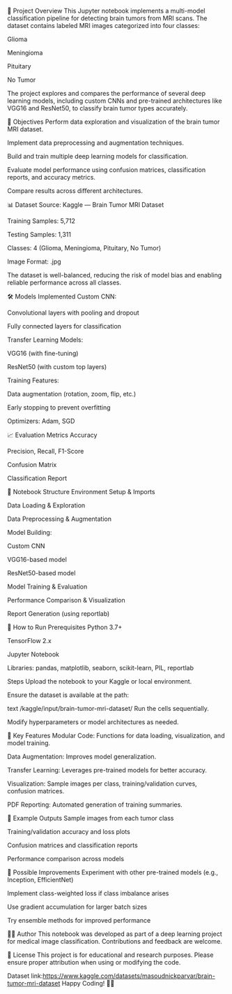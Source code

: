 📁 Project Overview
This Jupyter notebook implements a multi-model classification pipeline for detecting brain tumors from MRI scans. The dataset contains labeled MRI images categorized into four classes:

Glioma

Meningioma

Pituitary

No Tumor

The project explores and compares the performance of several deep learning models, including custom CNNs and pre-trained architectures like VGG16 and ResNet50, to classify brain tumor types accurately.

🧠 Objectives
Perform data exploration and visualization of the brain tumor MRI dataset.

Implement data preprocessing and augmentation techniques.

Build and train multiple deep learning models for classification.

Evaluate model performance using confusion matrices, classification reports, and accuracy metrics.

Compare results across different architectures.

📊 Dataset
Source: Kaggle — Brain Tumor MRI Dataset

Training Samples: 5,712

Testing Samples: 1,311

Classes: 4 (Glioma, Meningioma, Pituitary, No Tumor)

Image Format: .jpg

The dataset is well-balanced, reducing the risk of model bias and enabling reliable performance across all classes.

🛠️ Models Implemented
Custom CNN:

Convolutional layers with pooling and dropout

Fully connected layers for classification

Transfer Learning Models:

VGG16 (with fine-tuning)

ResNet50 (with custom top layers)

Training Features:

Data augmentation (rotation, zoom, flip, etc.)

Early stopping to prevent overfitting

Optimizers: Adam, SGD

📈 Evaluation Metrics
Accuracy

Precision, Recall, F1-Score

Confusion Matrix

Classification Report


📁 Notebook Structure
Environment Setup & Imports

Data Loading & Exploration

Data Preprocessing & Augmentation

Model Building:

Custom CNN

VGG16-based model

ResNet50-based model

Model Training & Evaluation

Performance Comparison & Visualization

Report Generation (using reportlab)

🚀 How to Run
Prerequisites
Python 3.7+

TensorFlow 2.x

Jupyter Notebook

Libraries: pandas, matplotlib, seaborn, scikit-learn, PIL, reportlab

Steps
Upload the notebook to your Kaggle or local environment.

Ensure the dataset is available at the path:

text
/kaggle/input/brain-tumor-mri-dataset/
Run the cells sequentially.

Modify hyperparameters or model architectures as needed.

📌 Key Features
Modular Code: Functions for data loading, visualization, and model training.

Data Augmentation: Improves model generalization.

Transfer Learning: Leverages pre-trained models for better accuracy.

Visualization: Sample images per class, training/validation curves, confusion matrices.

PDF Reporting: Automated generation of training summaries.

📎 Example Outputs
Sample images from each tumor class

Training/validation accuracy and loss plots

Confusion matrices and classification reports

Performance comparison across models

🧪 Possible Improvements
Experiment with other pre-trained models (e.g., Inception, EfficientNet)

Implement class-weighted loss if class imbalance arises

Use gradient accumulation for larger batch sizes

Try ensemble methods for improved performance

👨‍💻 Author
This notebook was developed as part of a deep learning project for medical image classification. Contributions and feedback are welcome.

📜 License
This project is for educational and research purposes. Please ensure proper attribution when using or modifying the code.

Dataset link:https://www.kaggle.com/datasets/masoudnickparvar/brain-tumor-mri-dataset
Happy Coding! 🧠🔬


